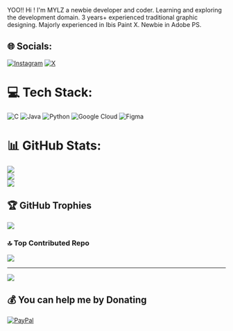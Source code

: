 YOO!!
Hi ! I'm MYLZ a newbie developer and coder. Learning and exploring the development domain. 3 years+ experienced traditional graphic designing.  Majorly experienced in Ibis Paint X. Newbie in Adobe PS.<br>


## 🌐 Socials:
[![Instagram](https://img.shields.io/badge/Instagram-%23E4405F.svg?logo=Instagram&logoColor=white)](https://instagram.com/@mylz.viz) [![X](https://img.shields.io/badge/X-black.svg?logo=X&logoColor=white)](https://x.com/@MylzVissuals) 

# 💻 Tech Stack:
![C](https://img.shields.io/badge/c-%2300599C.svg?style=plastic&logo=c&logoColor=white) ![Java](https://img.shields.io/badge/java-%23ED8B00.svg?style=plastic&logo=openjdk&logoColor=white) ![Python](https://img.shields.io/badge/python-3670A0?style=plastic&logo=python&logoColor=ffdd54) ![Google Cloud](https://img.shields.io/badge/GoogleCloud-%234285F4.svg?style=plastic&logo=google-cloud&logoColor=white) ![Figma](https://img.shields.io/badge/figma-%23F24E1E.svg?style=plastic&logo=figma&logoColor=white)
# 📊 GitHub Stats:
![](https://github-readme-stats.vercel.app/api?username=mylzvisuals&theme=dark&hide_border=true&include_all_commits=false&count_private=false)<br/>
![](https://nirzak-streak-stats.vercel.app/?user=mylzvisuals&theme=dark&hide_border=true)<br/>
![](https://github-readme-stats.vercel.app/api/top-langs/?username=mylzvisuals&theme=dark&hide_border=true&include_all_commits=false&count_private=false&layout=compact)

## 🏆 GitHub Trophies
![](https://github-profile-trophy.vercel.app/?username=mylzvisuals&theme=radical&no-frame=false&no-bg=true&margin-w=4)

### 🔝 Top Contributed Repo
![](https://github-contributor-stats.vercel.app/api?username=mylzvisuals&limit=5&theme=dark&combine_all_yearly_contributions=true)

---
[![](https://visitcount.itsvg.in/api?id=mylzvisuals&icon=3&color=3)](https://visitcount.itsvg.in)

  ## 💰 You can help me by Donating
  [![PayPal](https://img.shields.io/badge/PayPal-00457C?style=for-the-badge&logo=paypal&logoColor=white)](https://paypal.me/@Anhu162) 

  
<!-- Proudly created with GPRM ( https://gprm.itsvg.in ) -->
